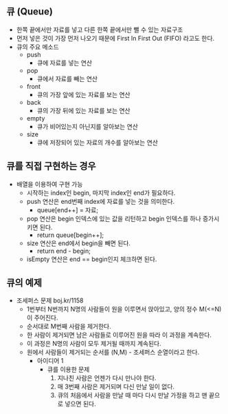 ## 큐 (Queue)
- 한쪽 끝에서만 자료를 넣고 다른 한쪽 끝에서만 뺄 수 있는 자료구조
- 먼저 넣은 것이 가장 먼저 나오기 때문에 First In First Out (FIFO) 라고도 한다.
- 큐의 주요 메소드
	- push
    	- 큐에 자료를 넣는 연산
    - pop
    	- 큐에서 자료를 빼는 연산
    - front
    	- 큐의 가장 앞에 있는 자료를 보는 연산
    - back
    	- 큐의 가장 뒤에 있는 자료를 보는 연산
    - empty
    	- 큐가 비어있는지 아닌지를 알아보는 연산
    - size
    	- 큐에 저장되어 있는 자료의 개수를 알아보는 연산
## 큐를 직접 구현하는 경우
- 배열을 이용하여 구현 가능
	- 시작하는 index인 begin, 마지막 index인 end가 필요하다. 
    - push 연산은 end번째 index에 자료를 넣는 것을 의미한다.
    	- queue[end++] = 자료;
    - pop 연산은 begin 인덱스에 있는 값을 리턴하고 begin 인덱스를 하나 증가시키면 된다.
    	- return queue[begin++];
    - size 연산은 end에서 begin을 빼면 된다.
    	- return end - begin;
    - isEmpty 연산은 end == begin인지 체크하면 된다.
## 큐의 예제
- 조세퍼스 문제 boj.kr/1158
	- 1번부터 N번까지 N명의 사람들이 원을 이루면서 앉아있고, 양의 정수 M(<=N)이 주어진다.
    - 순서대로 M번째 사람을 제거한다.
    - 한 사람이 제거되면 남은 사람들로 이루어진 원을 따라 이 과정을 계속한다.
    - 이 과정은 N명의 사람이 모두 제거될 때까지 계속된다.
    - 원에서 사람들이 제거되는 순서를 (N,M) - 조세퍼스 순열이라고 한다.
    	- 아이디어 1
        	- 큐를 이용한 문제
            	1. 지나친 사람은 언젠가 다시 만나야 한다.
                2. 매 3번째 사람은 제거되며 다신 만날 일이 없다.
                3. 큐의 처음에서 사람을 만날 때 마다 다시 만날 가정을 하고 맨 끝으로 넣으면 된다.
    
